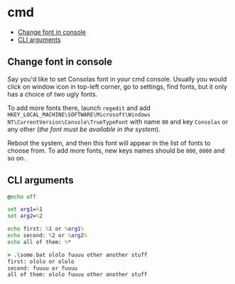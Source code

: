 # cmd

<!-- MarkdownTOC -->

- [Change font in console](#change-font-in-console)
- [CLI arguments](#cli-arguments)

<!-- /MarkdownTOC -->

## Change font in console

Say you'd like to set Consolas font in your cmd console. Usually you would click on window icon in top-left corner, go to settings, find fonts, but it only has a choice of two ugly fonts.

To add more fonts there, launch `regedit` and add `HKEY_LOCAL_MACHINE\SOFTWARE\Microsoft\Windows NT\CurrentVersion\Console\TrueTypeFont` with name `00` and key `Consolas` or any other (*the font must be available in the system*).

Reboot the system, and then this font will appear in the list of fonts to choose from. To add more fonts, new keys names should be `000`, `0000` and so on.

## CLI arguments

``` cmd
@echo off

set arg1=%1
set arg2=%2

echo first: %1 or %arg1%
echo second: %2 or %arg2%
echo all of them: %*
```
``` cmd
> .\some.bat ololo fuuuu other another stuff
first: ololo or ololo
second: fuuuu or fuuuu
all of them: ololo fuuuu other another stuff
```
